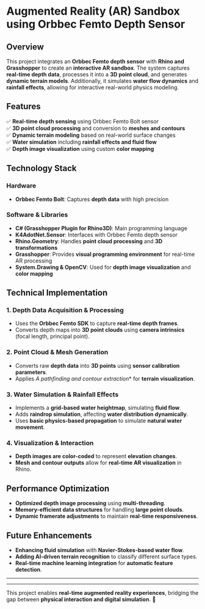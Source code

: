 # **Augmented Reality (AR) Sandbox using Orbbec Femto Depth Sensor**  

## **Overview**  
This project integrates an **Orbbec Femto depth sensor** with **Rhino and Grasshopper** to create an **interactive AR sandbox**. The system captures **real-time depth data**, processes it into a **3D point cloud**, and generates **dynamic terrain models**. Additionally, it simulates **water flow dynamics** and **rainfall effects**, allowing for interactive real-world physics modeling.  

## **Features**  
✅ **Real-time depth sensing** using Orbbec Femto Bolt sensor  
✅ **3D point cloud processing** and conversion to **meshes and contours**  
✅ **Dynamic terrain modeling** based on real-world surface changes  
✅ **Water simulation** including **rainfall effects and fluid flow**  
✅ **Depth image visualization** using custom **color mapping**  

## **Technology Stack**  

### **Hardware**  
- **Orbbec Femto Bolt**: Captures **depth data** with high precision  

### **Software & Libraries**  
- **C# (Grasshopper Plugin for Rhino3D)**: Main programming language  
- **K4AdotNet.Sensor**: Interfaces with Orbbec Femto depth sensor  
- **Rhino.Geometry**: Handles **point cloud processing** and **3D transformations**  
- **Grasshopper**: Provides **visual programming environment** for real-time AR processing  
- **System.Drawing & OpenCV**: Used for **depth image visualization** and **color mapping**  

## **Technical Implementation**  

### **1. Depth Data Acquisition & Processing**  
- Uses the **Orbbec Femto SDK** to capture **real-time depth frames**.  
- Converts depth maps into **3D point clouds** using **camera intrinsics** (focal length, principal point).  

### **2. Point Cloud & Mesh Generation**  
- Converts raw **depth data** into **3D points** using **sensor calibration parameters**.  
- Applies **A* pathfinding and contour extraction** for **terrain visualization**.  

### **3. Water Simulation & Rainfall Effects**  
- Implements a **grid-based water heightmap**, simulating **fluid flow**.  
- Adds **raindrop simulation**, affecting **water distribution dynamically**.  
- Uses **basic physics-based propagation** to simulate **natural water movement**.  

### **4. Visualization & Interaction**  
- **Depth images are color-coded** to represent **elevation changes**.  
- **Mesh and contour outputs** allow for **real-time AR visualization** in Rhino.  

## **Performance Optimization**  
- **Optimized depth image processing** using **multi-threading**.  
- **Memory-efficient data structures** for handling **large point clouds**.  
- **Dynamic framerate adjustments** to maintain **real-time responsiveness**.  

## **Future Enhancements**  
- **Enhancing fluid simulation** with **Navier-Stokes-based water flow**.  
- **Adding AI-driven terrain recognition** to classify different surface types.  
- **Real-time machine learning integration** for **automatic feature detection**.  

---


---
This project enables **real-time augmented reality experiences**, bridging the gap between **physical interaction and digital simulation**. 🚀  
